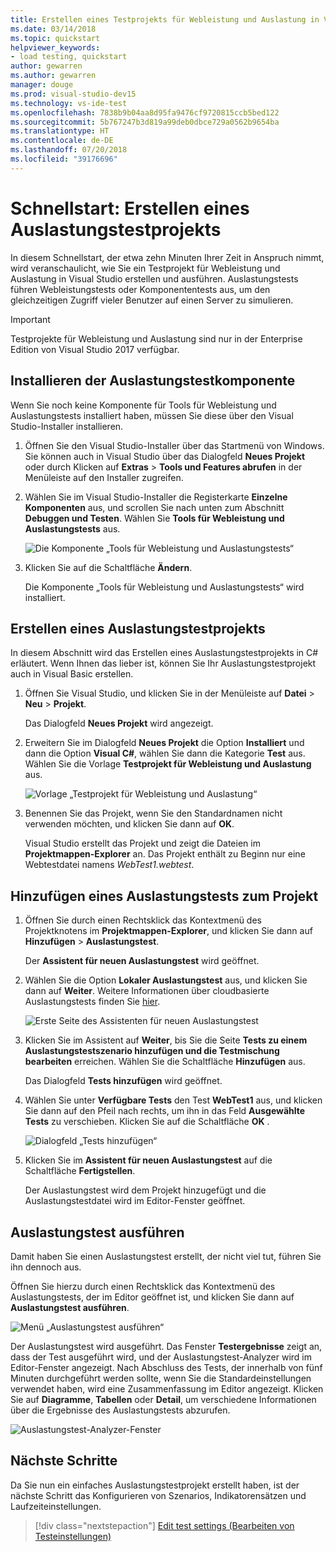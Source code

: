 ```yaml
---
title: Erstellen eines Testprojekts für Webleistung und Auslastung in Visual Studio
ms.date: 03/14/2018
ms.topic: quickstart
helpviewer_keywords:
- load testing, quickstart
author: gewarren
ms.author: gewarren
manager: douge
ms.prod: visual-studio-dev15
ms.technology: vs-ide-test
ms.openlocfilehash: 7838b9b04aa8d95fa9476cf9720815ccb5bed122
ms.sourcegitcommit: 5b767247b3d819a99deb0dbce729a0562b9654ba
ms.translationtype: HT
ms.contentlocale: de-DE
ms.lasthandoff: 07/20/2018
ms.locfileid: "39176696"
---
```

# <a name="quickstart-create-a-load-test-project"></a>Schnellstart: Erstellen eines Auslastungstestprojekts

In diesem Schnellstart, der etwa zehn Minuten Ihrer Zeit in Anspruch nimmt, wird veranschaulicht, wie Sie ein Testprojekt für Webleistung und Auslastung in Visual Studio erstellen und ausführen. Auslastungstests führen Webleistungstests oder Komponententests aus, um den gleichzeitigen Zugriff vieler Benutzer auf einen Server zu simulieren.

> [!IMPORTANT]
> Testprojekte für Webleistung und Auslastung sind nur in der Enterprise Edition von Visual Studio 2017 verfügbar.

## <a name="install-the-load-testing-component"></a>Installieren der Auslastungstestkomponente

Wenn Sie noch keine Komponente für Tools für Webleistung und Auslastungstests installiert haben, müssen Sie diese über den Visual Studio-Installer installieren.

1. Öffnen Sie den Visual Studio-Installer über das Startmenü von Windows. Sie können auch in Visual Studio über das Dialogfeld **Neues Projekt** oder durch Klicken auf **Extras** > **Tools und Features abrufen** in der Menüleiste auf den Installer zugreifen.

1. Wählen Sie im Visual Studio-Installer die Registerkarte **Einzelne Komponenten** aus, und scrollen Sie nach unten zum Abschnitt **Debuggen und Testen**. Wählen Sie **Tools für Webleistung und Auslastungstests** aus.

   ![Die Komponente „Tools für Webleistung und Auslastungstests“](media/web-perf-load-testing-tools-component.png)

1. Klicken Sie auf die Schaltfläche **Ändern**.

   Die Komponente „Tools für Webleistung und Auslastungstests“ wird installiert.

## <a name="create-a-load-test-project"></a>Erstellen eines Auslastungstestprojekts

In diesem Abschnitt wird das Erstellen eines Auslastungstestprojekts in C# erläutert. Wenn Ihnen das lieber ist, können Sie Ihr Auslastungstestprojekt auch in Visual Basic erstellen.

1. Öffnen Sie Visual Studio, und klicken Sie in der Menüleiste auf **Datei** > **Neu** > **Projekt**.

   Das Dialogfeld **Neues Projekt** wird angezeigt.

1. Erweitern Sie im Dialogfeld **Neues Projekt** die Option **Installiert** und dann die Option **Visual C#**, wählen Sie dann die Kategorie **Test** aus. Wählen Sie die Vorlage **Testprojekt für Webleistung und Auslastung** aus.

   ![Vorlage „Testprojekt für Webleistung und Auslastung“](media/web-perf-load-test-project-template.png)

1. Benennen Sie das Projekt, wenn Sie den Standardnamen nicht verwenden möchten, und klicken Sie dann auf **OK**.

   Visual Studio erstellt das Projekt und zeigt die Dateien im **Projektmappen-Explorer** an. Das Projekt enthält zu Beginn nur eine Webtestdatei namens *WebTest1.webtest*.

## <a name="add-a-load-test-to-the-project"></a>Hinzufügen eines Auslastungstests zum Projekt

1. Öffnen Sie durch einen Rechtsklick das Kontextmenü des Projektknotens im **Projektmappen-Explorer**, und klicken Sie dann auf **Hinzufügen** > **Auslastungstest**.

   Der **Assistent für neuen Auslastungstest** wird geöffnet.

1. Wählen Sie die Option **Lokaler Auslastungstest** aus, und klicken Sie dann auf **Weiter**. Weitere Informationen über cloudbasierte Auslastungstests finden Sie [hier](/vsts/load-test/get-started-simple-cloud-load-test).

   ![Erste Seite des Assistenten für neuen Auslastungstest](media/load-test-wizard-page-1.png)

1. Klicken Sie im Assistent auf **Weiter**, bis Sie die Seite **Tests zu einem Auslastungstestszenario hinzufügen und die Testmischung bearbeiten** erreichen. Wählen Sie die Schaltfläche **Hinzufügen** aus.

   Das Dialogfeld **Tests hinzufügen** wird geöffnet.

1. Wählen Sie unter **Verfügbare Tests** den Test **WebTest1** aus, und klicken Sie dann auf den Pfeil nach rechts, um ihn in das Feld **Ausgewählte Tests** zu verschieben. Klicken Sie auf die Schaltfläche **OK** .

   ![Dialogfeld „Tests hinzufügen“](media/add-tests-dialog-box.png)

1. Klicken Sie im **Assistent für neuen Auslastungstest** auf die Schaltfläche **Fertigstellen**.

   Der Auslastungstest wird dem Projekt hinzugefügt und die Auslastungstestdatei wird im Editor-Fenster geöffnet.

## <a name="run-the-load-test"></a>Auslastungstest ausführen

Damit haben Sie einen Auslastungstest erstellt, der nicht viel tut, führen Sie ihn dennoch aus.

Öffnen Sie hierzu durch einen Rechtsklick das Kontextmenü des Auslastungstests, der im Editor geöffnet ist, und klicken Sie dann auf **Auslastungstest ausführen**.

![Menü „Auslastungstest ausführen“](media/run-load-test.png)

Der Auslastungstest wird ausgeführt. Das Fenster **Testergebnisse** zeigt an, dass der Test ausgeführt wird, und der Auslastungstest-Analyzer wird im Editor-Fenster angezeigt. Nach Abschluss des Tests, der innerhalb von fünf Minuten durchgeführt werden sollte, wenn Sie die Standardeinstellungen verwendet haben, wird eine Zusammenfassung im Editor angezeigt. Klicken Sie auf **Diagramme**, **Tabellen** oder **Detail**, um verschiedene Informationen über die Ergebnisse des Auslastungstests abzurufen.

![Auslastungstest-Analyzer-Fenster](media/load-test-analyzer.png)

## <a name="next-steps"></a>Nächste Schritte

Da Sie nun ein einfaches Auslastungstestprojekt erstellt haben, ist der nächste Schritt das Konfigurieren von Szenarios, Indikatorensätzen und Laufzeiteinstellungen.

> [!div class="nextstepaction"]
> [Edit test settings (Bearbeiten von Testeinstellungen)](edit-load-tests.md)